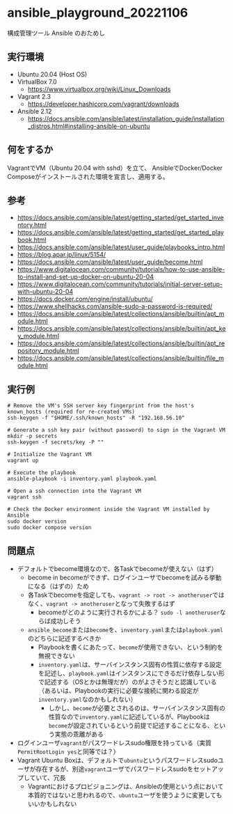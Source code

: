 # ansible_playground_20221106

構成管理ツール Ansible のおためし

## 実行環境

- Ubuntu 20.04 (Host OS)
- VirtualBox 7.0
  - <https://www.virtualbox.org/wiki/Linux_Downloads>
- Vagrant 2.3
  - <https://developer.hashicorp.com/vagrant/downloads>
- Ansible 2.12
  - <https://docs.ansible.com/ansible/latest/installation_guide/installation_distros.html#installing-ansible-on-ubuntu>

## 何をするか

VagrantでVM（Ubuntu 20.04 with sshd）を立て、
AnsibleでDocker/Docker Composeがインストールされた環境を宣言し、適用する。

## 参考

- <https://docs.ansible.com/ansible/latest/getting_started/get_started_inventory.html>
- <https://docs.ansible.com/ansible/latest/getting_started/get_started_playbook.html>
- <https://docs.ansible.com/ansible/latest/user_guide/playbooks_intro.html>
- <https://blog.apar.jp/linux/5154/>
- <https://docs.ansible.com/ansible/latest/user_guide/become.html>
- <https://www.digitalocean.com/community/tutorials/how-to-use-ansible-to-install-and-set-up-docker-on-ubuntu-20-04>
- <https://www.digitalocean.com/community/tutorials/initial-server-setup-with-ubuntu-20-04>
- <https://docs.docker.com/engine/install/ubuntu/>
- <https://www.shellhacks.com/ansible-sudo-a-password-is-required/>
- <https://docs.ansible.com/ansible/latest/collections/ansible/builtin/apt_module.html>
- <https://docs.ansible.com/ansible/latest/collections/ansible/builtin/apt_key_module.html>
- <https://docs.ansible.com/ansible/latest/collections/ansible/builtin/apt_repository_module.html>
- <https://docs.ansible.com/ansible/latest/collections/ansible/builtin/file_module.html>

## 実行例

```shell
# Remove the VM's SSH server key fingerprint from the host's known_hosts (required for re-created VMs)
ssh-keygen -f "$HOME/.ssh/known_hosts" -R "192.168.56.10"

# Generate a ssh key pair (without password) to sign in the Vagrant VM
mkdir -p secrets
ssh-keygen -f secrets/key -P ""

# Initialize the Vagrant VM
vagrant up

# Execute the playbook
ansible-playbook -i inventory.yaml playbook.yaml

# Open a ssh connection into the Vagrant VM
vagrant ssh

# Check the Docker environment inside the Vagrant VM installed by Ansible
sudo docker version
sudo docker compose version
```

## 問題点

- デフォルトでbecome環境なので、各Taskでbecomeが使えない（はず）
  - become in becomeができず、ログインユーザでbecomeを試みる挙動になる（はずの）ため
  - 各Taskでbecomeを指定しても、`vagrant -> root -> anotheruser`ではなく、`vagrant -> anotheruser`となって失敗するはず
    - becomeがどのように実行されるかによる？ `sudo -l anotheruser`ならば成功しそう
  - `ansible_become`または`become`を、`inventory.yaml`または`playbook.yaml`のどちらに記述するべきか
    - Playbookを書くにあたって、`become`が使用できない、という制約を無視できない
    - `inventory.yaml`は、サーバインスタンス固有の性質に依存する設定を記述し、`playbook.yaml`はインスタンスにできるだけ依存しない形で記述する（OSとかは無理だが）のがよさそうだと認識している（あるいは、Playbookの実行に必要な接続に関わる設定が`inventory.yaml`なのかもしれない）
      - しかし、`become`が必要とされるのは、サーバインスタンス固有の性質なので`inventory.yaml`に記述しているが、Playbookは`become`が設定されているという前提で記述することになる、という実態の乖離がある
- ログインユーザ`vagrant`がパスワードレスsudo権限を持っている（実質`PermitRootLogin yes`と同等では？）
- Vagrant Ubuntu Boxは、デフォルトで`ubuntu`というパスワードレスsudoユーザが存在するが、別途`vagrant`ユーザでパスワードレスsudoをセットアップしていて、冗長
  - Vagrantにおけるプロビジョニングは、Ansibleの使用という点において本質的ではないと思われるので、`ubuntu`ユーザを使うように変更してもいいかもしれない
